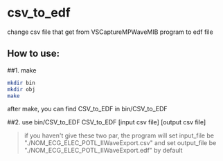 # csv_to_edf
change csv file that get from VSCaptureMPWaveMIB program to edf file

## How to use:


##1. make
```bash
mkdir bin
mkdir obj
make
```
after make, you can find CSV_to_EDF in bin/CSV_to_EDF



##2. use bin/CSV_to_EDF
CSV_to_EDF [input csv file] [output csv file]

>if you haven't give these two par, the program will set input_file be "./NOM_ECG_ELEC_POTL_IIWaveExport.csv" and set output_file be "./NOM_ECG_ELEC_POTL_IIWaveExport.edf" by default
